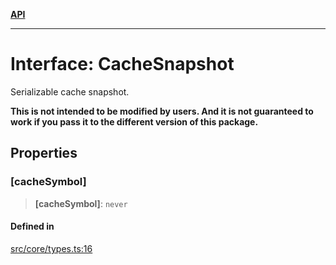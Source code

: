 [**API**](../../API.md)

***

# Interface: CacheSnapshot

Serializable cache snapshot.

**This is not intended to be modified by users. And it is not guaranteed to work if you pass it to the different version of this package.**

## Properties

### \[cacheSymbol\]

> **\[cacheSymbol\]**: `never`

#### Defined in

[src/core/types.ts:16](https://github.com/inokawa/virtua/blob/0a4513b80d8d679540fff553774df27612ecd80e/src/core/types.ts#L16)

